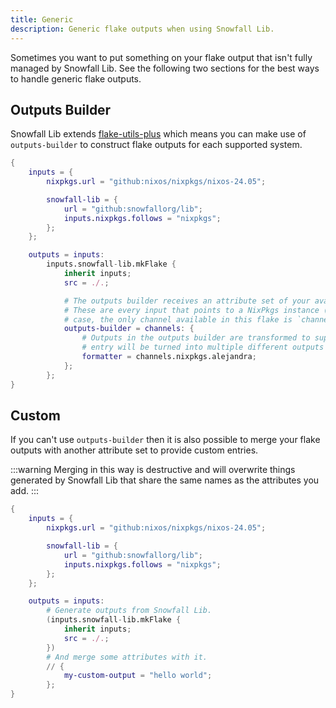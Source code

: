 ```yaml
---
title: Generic
description: Generic flake outputs when using Snowfall Lib.
---
```


Sometimes you want to put something on your flake output that isn't fully managed by
Snowfall Lib. See the following two sections for the best ways to handle generic flake
outputs.

## Outputs Builder

Snowfall Lib extends [flake-utils-plus](https://github.com/gytis-ivaskevicius/flake-utils-plus)
which means you can make use of `outputs-builder` to construct flake outputs for each
supported system.

```nix
{
    inputs = {
        nixpkgs.url = "github:nixos/nixpkgs/nixos-24.05";

        snowfall-lib = {
            url = "github:snowfallorg/lib";
            inputs.nixpkgs.follows = "nixpkgs";
        };
    };

    outputs = inputs:
        inputs.snowfall-lib.mkFlake {
            inherit inputs;
            src = ./.;

            # The outputs builder receives an attribute set of your available NixPkgs channels.
            # These are every input that points to a NixPkgs instance (even forks). In this
            # case, the only channel available in this flake is `channels.nixpkgs`.
            outputs-builder = channels: {
                # Outputs in the outputs builder are transformed to support each system. This
                # entry will be turned into multiple different outputs like `formatter.x86_64-linux.*`.
                formatter = channels.nixpkgs.alejandra;
            };
        };
}
```

## Custom

If you can't use `outputs-builder` then it is also possible to merge your flake outputs with another
attribute set to provide custom entries.

:::warning
Merging in this way is destructive and will overwrite things generated by Snowfall Lib that share
the same names as the attributes you add.
:::

```nix
{
    inputs = {
        nixpkgs.url = "github:nixos/nixpkgs/nixos-24.05";

        snowfall-lib = {
            url = "github:snowfallorg/lib";
            inputs.nixpkgs.follows = "nixpkgs";
        };
    };

    outputs = inputs:
        # Generate outputs from Snowfall Lib.
        (inputs.snowfall-lib.mkFlake {
            inherit inputs;
            src = ./.;
        })
        # And merge some attributes with it.
        // {
            my-custom-output = "hello world";
        };
}
```
